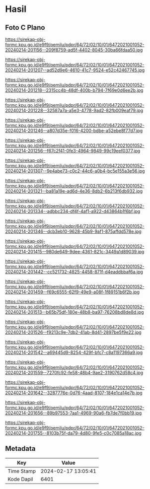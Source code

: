 # Hasil

## Foto C Plano

https://sirekap-obj-formc.kpu.go.id/e9f9/pemilu/pdpr/64/72/02/10/01/6472021001052-20240214-201156--209f8759-ad5f-4402-8045-30ba66fdaa50.jpg

https://sirekap-obj-formc.kpu.go.id/e9f9/pemilu/pdpr/64/72/02/10/01/6472021001052-20240214-201207--ad52d9e6-4610-41c7-9524-e52c42467745.jpg

https://sirekap-obj-formc.kpu.go.id/e9f9/pemilu/pdpr/64/72/02/10/01/6472021001052-20240214-201218--2315cc4b-48df-400b-b794-7f69e0d6ee2b.jpg

https://sirekap-obj-formc.kpu.go.id/e9f9/pemilu/pdpr/64/72/02/10/01/6472021001052-20240214-201228--32587a7a-a5e3-4778-9ad2-82fb009eaf79.jpg

https://sirekap-obj-formc.kpu.go.id/e9f9/pemilu/pdpr/64/72/02/10/01/6472021001052-20240214-201246--a807d35e-f016-4200-bdbe-a52ebe8f77d7.jpg

https://sirekap-obj-formc.kpu.go.id/e9f9/pemilu/pdpr/64/72/02/10/01/6472021001052-20240214-201256--f67c2f41-0fe3-4964-9849-99c19eef0377.jpg

https://sirekap-obj-formc.kpu.go.id/e9f9/pemilu/pdpr/64/72/02/10/01/6472021001052-20240214-201307--9e4abe73-c0c2-44c6-a0b4-bc5e155a3e56.jpg

https://sirekap-obj-formc.kpu.go.id/e9f9/pemilu/pdpr/64/72/02/10/01/6472021001052-20240214-201321--ba81a19e-ad6d-4e36-8db2-6b213f6db932.jpg

https://sirekap-obj-formc.kpu.go.id/e9f9/pemilu/pdpr/64/72/02/10/01/6472021001052-20240214-201334--adbbc234-df4f-4af1-a922-d43864b1f6bf.jpg

https://sirekap-obj-formc.kpu.go.id/e9f9/pemilu/pdpr/64/72/02/10/01/6472021001052-20240214-201346--dcb3eb10-9628-45b9-9af1-875affdd578e.jpg

https://sirekap-obj-formc.kpu.go.id/e9f9/pemilu/pdpr/64/72/02/10/01/6472021001052-20240214-201415--980de649-9dee-4361-821c-3449a1d89039.jpg

https://sirekap-obj-formc.kpu.go.id/e9f9/pemilu/pdpr/64/72/02/10/01/6472021001052-20240214-201442--cc521732-4825-4458-871f-d4eaddbbaf6a.jpg

https://sirekap-obj-formc.kpu.go.id/e9f9/pemilu/pdpr/64/72/02/10/01/6472021001052-20240214-201459--f69c6555-62f9-49e9-a08f-1f89151b6f2b.jpg

https://sirekap-obj-formc.kpu.go.id/e9f9/pemilu/pdpr/64/72/02/10/01/6472021001052-20240214-201513--b65b75df-180e-48b8-ba97-76208bd8de8d.jpg

https://sirekap-obj-formc.kpu.go.id/e9f9/pemilu/pdpr/64/72/02/10/01/6472021001052-20240214-201526--f9213c9e-7db2-41ab-8d41-2897be5f9e22.jpg

https://sirekap-obj-formc.kpu.go.id/e9f9/pemilu/pdpr/64/72/02/10/01/6472021001052-20240214-201542--a69445d9-8254-429f-bfc7-c8a1197366a9.jpg

https://sirekap-obj-formc.kpu.go.id/e9f9/pemilu/pdpr/64/72/02/10/01/6472021001052-20240214-201559--7270fc92-fe58-48b4-9ae2-3190762d58c4.jpg

https://sirekap-obj-formc.kpu.go.id/e9f9/pemilu/pdpr/64/72/02/10/01/6472021001052-20240214-201642--3287776e-0d76-4aad-8107-184e1ca14e7b.jpg

https://sirekap-obj-formc.kpu.go.id/e9f9/pemilu/pdpr/64/72/02/10/01/6472021001052-20240214-201656--89b97553-7aa1-4969-90a6-fb7de7f0bb19.jpg

https://sirekap-obj-formc.kpu.go.id/e9f9/pemilu/pdpr/64/72/02/10/01/6472021001052-20240214-201755--8103b75f-da79-4d80-9fe5-c0c7085a18ac.jpg


## Metadata

| Key        | Value               |
| ---------- | ------------------- |
| Time Stamp | 2024-02-17 13:05:41 |
| Kode Dapil | 6401                |



